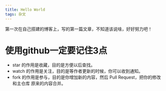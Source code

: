 ```yaml
---
title: Hello World
tags: 杂文
---
```


第一次在自己搭建的博客上，写的第一篇文章，不知道该说啥，好好努力吧！
<!--more-->
# 使用github一定要记住3点
* star 的作用是收藏，目的是方便以后查找。
* watch 的作用是关注，目的是等作者更新的时候，你可以收到通知。
* fork 的作用是参与，目的是你增加新的内容，然后 Pull Request，把你的修改和主仓库  原来的内容合并。